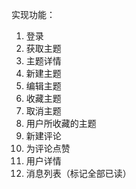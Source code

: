 实现功能：
1. 登录
2. 获取主题
3. 主题详情
4. 新建主题
5. 编辑主题
6. 收藏主题
7. 取消主题
8. 用户所收藏的主题
9. 新建评论
10. 为评论点赞
11. 用户详情
12. 消息列表（标记全部已读）